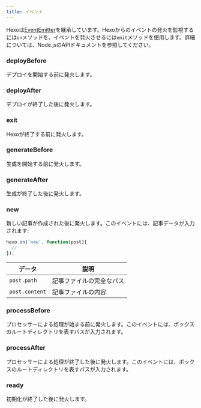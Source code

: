 ```yaml
---
title: イベント
---
```

Hexoは[EventEmitter]を継承しています。Hexoからのイベントの発火を監視するには`on`メソッドを、イベントを発火させるには`emit`メソッドを使用します。詳細については、Node.jsのAPIドキュメントを参照してください。

### deployBefore

デプロイを開始する前に発火します。

### deployAfter

デプロイが終了した後に発火します。

### exit

Hexoが終了する前に発火します。

### generateBefore

生成を開始する前に発火します。

### generateAfter

生成が終了した後に発火します。

### new

新しい記事が作成された後に発火します。このイベントには、記事データが入力されます:

``` js
hexo.on('new', function(post){
  //
});
```

データ | 説明
--- | ---
`post.path` | 記事ファイルの完全なパス
`post.content` | 記事ファイルの内容

### processBefore

プロセッサーによる処理が始まる前に発火します。このイベントには、ボックスのルートディレクトリを表すパスが入力されます。

### processAfter

プロセッサーによる処理が終了した後に発火します。このイベントには、ボックスのルートディレクトリを表すパスが入力されます。

### ready

初期化が終了した後に発火します。

[EventEmitter]: https://nodejs.org/dist/latest/docs/api/events.html
